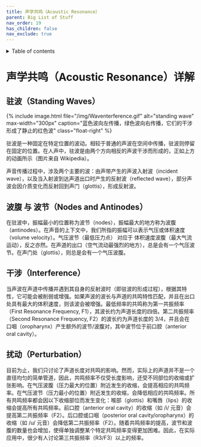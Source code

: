 ```yaml
---
title: 声学共鸣（Acoustic Resonance）
parent: Big List of Stuff
nav_order: 19
has_children: false
nav_exclude: true
---
```

<details closed markdown="block">
  <summary>
    Table of contents
  </summary>
{: .text-delta }
1. TOC
{:toc}
</details>
<!-- remove nav_show: true when this is filled -->

# 声学共鸣（Acoustic Resonance）详解
## 驻波（Standing Waves）

{% include image.html file="/img/Waventerference.gif" alt="standing wave" max-width="300px"
caption="蓝色波向左传播，绿色波向右传播，它们的干涉形成了静止的红色波"
class="float-right" %}

驻波是一种固定在特定位置的波动。相较于普通的声波在空间中传播，驻波则停留在固定的位置。在人声中，驻波是由两个方向相反的声波干涉而形成的，正如上方的动画所示（图片来自 Wikipedia）。

声音传播过程中，涉及两个主要的波：由声带产生的声波入射波（incident wave），以及当入射波到达声道出口时产生的反射波（reflected wave），部分声波会因介质变化而反射回到声门（glottis），形成反射波。

## 波腹 与 波节（Nodes and Antinodes）
在驻波中，振幅最小的位置称为波节（nodes），振幅最大的地方称为波腹（antinodes）。在声音的上下文中，我们所指的振幅可以表示气压或体积速度（volume velocity）。气压波节（最低压力点） 对应于 体积速度波腹（最大气流运动），反之亦然。在声道的出口（空气流动最强烈的地方），总是会有一个气压波节。在声门处（glottis），则总是会有一个气压波腹。

## 干涉（Interference）
当声波在声道中传播并遇到其自身的反射波时（即驻波的形成过程），根据其特性，它可能会被削弱或增强。如果声波的波长与声道的共鸣特性匹配，并且在出口处具有最大的体积速度，则该波会被增强。最低频率的共鸣称为第一共振频率（First Resonance Frequency, F1），其波长约为声道长度的四倍。第二共振频率（Second Resonance Frequency, F2）的波长约为声道长度的 3/4，并且会在口咽（oropharynx）产生额外的波节/波腹对，其中波节位于前口腔（anterior oral cavity）。

## 扰动（Perturbation）
目前为止，我们只讨论了声道长度对共鸣的影响。然而，实际上的声道并不是一个直径均匀的简单管道，因此，共鸣频率不仅受长度影响，还受不同部位的收缩或扩张影响。在气压波腹（压力最大的位置）附近发生的收缩，会提高相应的共鸣频率。在气压波节（压力最小的位置）附近发生的收缩，会降低相应的共鸣频率。所有共鸣频率都会因以下收缩部位而发生变化：喉部（glottis）和嘴唇（lips）的收缩会提高所有共鸣频率。前口腔（anterior oral cavity）的收缩（如 /i/ 元音）会提高第二共振频率（F2）。后口腔或口咽（posterior oral cavity/oropharynx）的收缩（如 /u/ 元音）会降低第二共振频率（F2）。随着共鸣频率的提高，波节和波腹的数量也会增加，使得单独调整某个特定共鸣频率变得更加困难。因此，在实际应用中，很少有人讨论第三共振频率（R3/F3）以上的频率。
